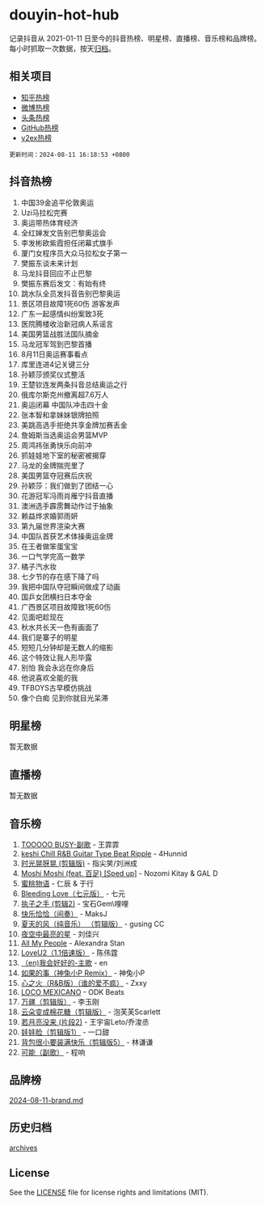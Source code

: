 # douyin-hot-hub

记录抖音从 2021-01-11 日至今的抖音热榜、明星榜、直播榜、音乐榜和品牌榜。每小时抓取一次数据，按天[归档](archives)。

## 相关项目

- [知乎热榜](https://github.com/lonnyzhang423/zhihu-hot-hub)
- [微博热榜](https://github.com/lonnyzhang423/weibo-hot-hub)
- [头条热榜](https://github.com/lonnyzhang423/toutiao-hot-hub)
- [GitHub热榜](https://github.com/lonnyzhang423/github-hot-hub)
- [v2ex热榜](https://github.com/lonnyzhang423/v2ex-hot-hub)


`更新时间：2024-08-11 16:18:53 +0800`

## 抖音热榜

1. 中国39金追平伦敦奥运
1. Uzi马拉松完赛
1. 奥运带热体育经济
1. 全红婵发文告别巴黎奥运会
1. 李发彬欧紫霞担任闭幕式旗手
1. 厦门女程序员大众马拉松女子第一
1. 樊振东谈未来计划
1. 马龙抖音回应不止巴黎
1. 樊振东赛后发文：有始有终
1. 跳水队全员发抖音告别巴黎奥运
1. 景区项目故障1死60伤 游客发声
1. 广东一起感情纠纷案致3死
1. 医院腾楼收治新冠病人系谣言
1. 美国男篮战胜法国队摘金
1. 马龙冠军驾到巴黎首播
1. 8月11日奥运赛事看点
1. 库里连进4记关键三分
1. 孙颖莎颁奖仪式整活
1. 王楚钦连发两条抖音总结奥运之行
1. 俄库尔斯克州撤离超7.6万人
1. 奥运闭幕 中国队冲击四十金
1. 张本智和拿妹妹银牌拍照
1. 美跳高选手拒绝共享金牌加赛丢金
1. 詹姆斯当选奥运会男篮MVP
1. 周鸿祎张勇快乐向前冲
1. 抓娃娃地下室的秘密被揭穿
1. 马龙的金牌揣兜里了
1. 美国男篮夺冠赛后庆祝
1. 孙颖莎：我们做到了团结一心
1. 花游冠军冯雨肖雁宁抖音直播
1. 澳洲选手霹雳舞动作过于抽象
1. 赖益烨求婚郭雨妍
1. 第九届世界渲染大赛
1. 中国队首获艺术体操奥运金牌
1. 在王者做笨蛋宝宝
1. 一口气学完高一数学
1. 橘子汽水妆
1. 七夕节的存在感下降了吗
1. 我把中国队夺冠瞬间做成了动画
1. 国乒女团横扫日本夺金
1. 广西景区项目故障致1死60伤
1. 见面吧趁现在
1. 秋水共长天一色有画面了
1. 我们是寨子的明星
1. 短短几分钟却是无数人的缩影
1. 这个特效让我人形毕露
1. 别怕 我会永远在你身后
1. 他说喜欢全能的我
1. TFBOYS古早模仿挑战
1. 像个白痴 见到你就目光呆滞

## 明星榜

暂无数据

## 直播榜

暂无数据

## 音乐榜

1. [TOOOOO BUSY-副歌](https://sf5-hl-cdn-tos.douyinstatic.com/obj/tos-cn-ve-2774/o0fmjGZetNDjSM5EimFs2QlzBg30YgByJMRQrC) - 王霏霏
1. [keshi Chill R&B Guitar Type Beat Ripple](https://sf5-hl-cdn-tos.douyinstatic.com/obj/tos-cn-ve-2774/okQIfmitAB3HpgZQo0YCEFEACcDhQngn0fkFIC) - 4Hunnid
1. [时光晃呀晃 (剪辑版)](https://sf3-cdn-tos.douyinstatic.com/obj/tos-cn-ve-2774/o8ACeQem3gwI1x3GIYGAfKG0LJebKFRJDwRwyW) - 指尖笑/刘洲成
1. [Moshi Moshi (feat. 百足) [Sped up]](https://sf5-hl-cdn-tos.douyinstatic.com/obj/tos-cn-ve-2774/ocCPFQcXJLeroaIdQLIGAoeeYM3OAUYGDguHXz) - Nozomi Kitay & GAL D
1. [蜜桃物语](https://sf5-hl-cdn-tos.douyinstatic.com/obj/tos-cn-ve-2774/oIhOSCZtIACtYU4XQkngiW9kCBfVD1Fz9IYeqL) - 仁辰 & 于行
1. [Bleeding Love（七元版）](https://sf3-cdn-tos.douyinstatic.com/obj/tos-cn-ve-2774/oEgC9eZFHQ1MfSRnrfkzFp8AayDWqAQMABBgUs) - 七元
1. [执子之手 (剪辑2)](https://sf5-hl-cdn-tos.douyinstatic.com/obj/tos-cn-ve-2774/oUoZLQjCc31XzqsBnBQUNgeKtYPBcgbFDwtfcu) - 宝石Gem\哩哩
1. [快乐恰恰（间奏）](https://sf5-hl-cdn-tos.douyinstatic.com/obj/tos-cn-ve-2774/oMesum3HvWQXJxuMFeVYzf54o2QzH5aEBPOCAn) - MaksJ
1. [夏天的风（纯音乐） （剪辑版）](https://sf5-hl-cdn-tos.douyinstatic.com/obj/tos-cn-ve-2774/oUzLjBZZFQAoNRmGokEeD5zfQCObp6UeFAnTa6) - gusing CC
1. [夜空中最亮的星](https://sf3-cdn-tos.douyinstatic.com/obj/tos-cn-ve-2774/o4IfgGwqqnFeXEMGaS8JBzJAdayAaCeoxqbjCD) - 刘佳兴
1. [All My People](https://sf3-cdn-tos.douyinstatic.com/obj/tos-cn-ve-2774/c7773e6b7c3f4bd9b26cd85b0cfa4eff) - Alexandra Stan
1. [LoveU2（1.1倍速版）](https://sf3-cdn-tos.douyinstatic.com/obj/tos-cn-ve-2774/oQMeDffLaEmgMwgCOEMAFCI6INzoFPgWdD0rsa) - 陈伟霆
1. [（en)我会好好的-主歌](https://sf5-hl-cdn-tos.douyinstatic.com/obj/tos-cn-ve-2774/oUrYpIdrvCbA8m8yAZjbMWjUkL6tiinWMkBTs) - en
1. [如果的事（神兔小P Remix）](https://sf5-hl-cdn-tos.douyinstatic.com/obj/tos-cn-ve-2774/okHtAffz3g4ZB0BMQn9iC9BC6AciI3xCmgQTqt) - 神兔小P
1. [心之火（R&B版）（谁的爱不疯）](https://sf3-cdn-tos.douyinstatic.com/obj/tos-cn-ve-2774/okemkEDaIBBE3OosftCgMxlFkLQZRw37t36ZQv) - Zxxy
1. [LOCO MEXICANO](https://sf5-hl-cdn-tos.douyinstatic.com/obj/tos-cn-ve-2774/owxVoxJorA4ILBfsMAjU6t7O1xW9w0tS7EYzh6) - ODK Beats
1. [万疆（剪辑版）](https://sf3-cdn-tos.douyinstatic.com/obj/tos-cn-ve-2774/ooG7oVgFlDTelKCjCsTTobQvbdtj1BBQXnfZd8) - 李玉刚
1. [云朵变成棉花糖（剪辑版）](https://sf3-cdn-tos.douyinstatic.com/obj/tos-cn-ve-2774/o8LC84GQLALFfXeyJmh8KE61byVQYMMeAZLfEI) - 泡芙芙Scarlett
1. [若月亮没来 (片段2)](https://sf3-cdn-tos.douyinstatic.com/obj/tos-cn-ve-2774/ocQavLLjkCOeDxGyYeIMGgNAIwJ0QXE1Ve3Fzv) - 王宇宙Leto/乔浚丞
1. [娃娃脸（剪辑版1）](https://sf5-hl-cdn-tos.douyinstatic.com/obj/tos-cn-ve-2774/oIimSCgQoNUePTAZ1Ba7TeADY4KetGYsVFeaaB) - 一口甜
1. [背包很小要装满快乐（剪辑版5）](https://sf3-cdn-tos.douyinstatic.com/obj/tos-cn-ve-2774/oUqSJIiBjw2pxsBAiQRmkbZGJrlGCMBPpIW90) - 林谦谦
1. [可能（副歌）](https://sf5-hl-cdn-tos.douyinstatic.com/obj/tos-cn-ve-2774/cde1731888894259b333569393c2fb51) - 程响

## 品牌榜

[2024-08-11-brand.md](archives/2024-08-11-brand.md)

## 历史归档

[archives](archives)

## License

See the [LICENSE](LICENSE) file for license rights and limitations (MIT).
